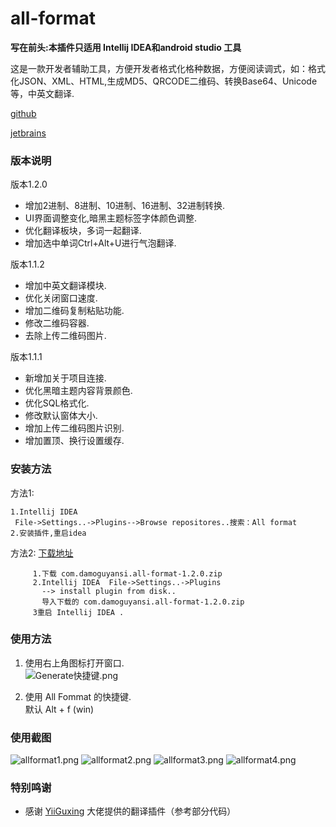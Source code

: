 # all-format

**写在前头:本插件只适用 Intellij IDEA和android studio  工具**  


这是一款开发者辅助工具，方便开发者格式化格种数据，方便阅读调式，如：格式化JSON、XML、HTML,生成MD5、QRCODE二维码、转换Base64、Unicode等，中英文翻译.

  [github](https://github.com/damoguyansi/all-format)
  
  [jetbrains](https://plugins.jetbrains.com/plugin/10962-all-format)
  

### 版本说明

版本1.2.0
>
* 增加2进制、8进制、10进制、16进制、32进制转换.
* UI界面调整变化,暗黑主题标签字体颜色调整.
* 优化翻译板块，多词一起翻译.
* 增加选中单词Ctrl+Alt+U进行气泡翻译.

版本1.1.2
>
* 增加中英文翻译模块.
* 优化关闭窗口速度.
* 增加二维码复制粘贴功能.
* 修改二维码容器.
* 去除上传二维码图片.

版本1.1.1
> 
* 新增加关于项目连接.
* 优化黑暗主题内容背景颜色.
* 优化SQL格式化.
* 修改默认窗体大小.
* 增加上传二维码图片识别.
* 增加置顶、换行设置缓存.


### 安装方法   
方法1:
~~~
1.Intellij IDEA 
 File->Settings..->Plugins-->Browse repositores..搜索：All format
2.安装插件,重启idea
~~~

方法2: [下载地址](https://plugins.jetbrains.com/plugin/10962-all-format/versions)
~~~
     1.下载 com.damoguyansi.all-format-1.2.0.zip 
     2.Intellij IDEA  File->Settings..->Plugins
       --> install plugin from disk..
       导入下载的 com.damoguyansi.all-format-1.2.0.zip
     3重启 Intellij IDEA .
~~~

### 使用方法
1. 使用右上角图标打开窗口.  
![Generate快捷键.png](https://plugins.jetbrains.com/files/10962/screenshot_23730.png)
 
2. 使用 All Fommat 的快捷键.  
默认 Alt + f (win)


### 使用截图
![allformat1.png](https://plugins.jetbrains.com/files/10962/screenshot_d47f335d-3139-40b7-89d1-d53bedc87dc3)
![allformat2.png](https://plugins.jetbrains.com/files/10962/screenshot_e095ad5b-6b14-4d14-9f82-2c8e628af585)
![allformat3.png](https://plugins.jetbrains.com/files/10962/screenshot_ec49ac84-4232-4949-86df-c55ee8da8af2)
![allformat4.png](https://plugins.jetbrains.com/files/10962/screenshot_6aad5ec6-66bf-496b-9aac-841bc2e239fd)

### 特别鸣谢
- 感谢 [YiiGuxing](https://github.com/YiiGuxing/TranslationPlugin) 大佬提供的翻译插件（参考部分代码）

